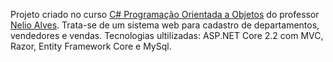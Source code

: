 Projeto criado no curso <a href="https://www.udemy.com/course/programacao-orientada-a-objetos-csharp/">C# Programação Orientada a Objetos<a> do professor <a href="https://www.udemy.com/user/nelio-alves/">Nelio Alves<a>.
Trata-se de um sistema web para cadastro de departamentos, vendedores e vendas. Tecnologias ultilizadas: ASP.NET Core 2.2 com MVC, Razor, Entity Framework Core e MySql. 
